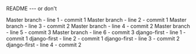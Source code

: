 README --- or don't

Master branch - line 1 - commit 1
Master branch - line 2 - commit 1
Master branch - line 3 - commit 2
Master branch - line 4 - commit 2
Master branch - line 5 - commit 3
Master branch - line 6 - commit 3
django-first  - line 1 - commit 1
django-first  - line 2 - commit 1
django-first  - line 3 - commit 2
django-first  - line 4 - commit 2
